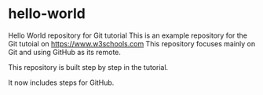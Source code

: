 # hello-world
Hello World repository for Git tutorial
This is an example repository for the Git tutoial on https://www.w3schools.com
This repository focuses mainly on Git and using GitHub as its remote.

This repository is built step by step in the tutorial.


It now includes steps for GitHub.

